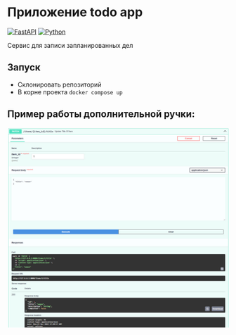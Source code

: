 # Приложение todo app

[![FastAPI](https://img.shields.io/badge/FastAPI-0.115.6-black.svg)](https://fastapi.tiangolo.com/)
[![Python](https://img.shields.io/badge/Python-3.9-green.svg)](https://www.python.org/)

Сервис для записи запланированных дел

## Запуск

- Склонировать репозиторий
- В корне проекта ```docker compose up```

## Пример работы дополнительной ручки:
![alt text](new_route.jpg)
